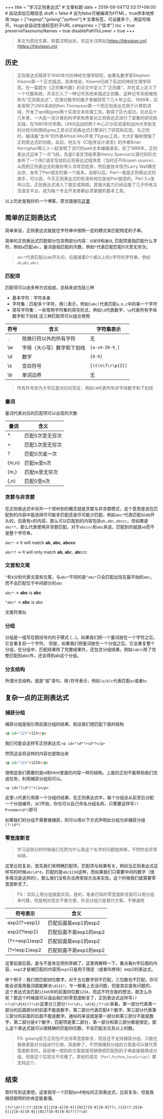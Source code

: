+++
title = "学习正则表达式"  # 文章标题
date = 2019-09-04T12:53:17+08:00  # 自动添加日期信息
draft = false  # 设为false可被编译为HTML，true供本地修改
tags = ["regexp","golang","python"]  # 文章标签，可设置多个，用逗号隔开。Hugo会自动生成标签的子URL
categories = ["技术"]
toc = true
preserveTaxonomyNames = true
disablePathToLower = true
+++

> 本文为原创文章，转载注明出处，欢迎关注网站[https://hkvision.cn](https://hkvision.cn)

## 历史
> 正则表达式萌芽于1940年代的神经生理学研究，由著名数学家Stephen Kleene第一个正式描述。具体地说，Kleene归纳了前述的神经生理学研究，在一篇题为《正则集代数》的论文中定义了“正则集”，并在其上定义了一个代数系统，并且引入了一种记号系统来描述正则集，这种记号系统被他称为“正则表达式”。在理论数学的圈子里被研究了几十年之后，1968年，后来发明了UNIX系统的Ken Thompson第一个把正则表达式用于计算机领域，开发了qed和grep两个实用文本处理工具，取得了巨大成功。在此后十几年里，一大批一流计算机科学家和黑客对正则表达式进行了密集的研究和实践。在1980年代早期，UNIX运动的两个中心贝尔实验室和加州大学伯克利分校分别围绕grep工具对正则表达式引擎进行了研究和实现。与之同时，编译器“龙书”的作者Alfred Aho开发了Egrep工具，大大扩展和增强了正则表达式的功能。此后，他又与《C程序设计语言》的作者Brian Kernighan等三人一起发明了流行的awk文本编辑语言。到了1986年，正则表达式迎来了一次飞跃。先是C语言顶级黑客Henry Spencer以源代码形式发布了一个用C语言写成的正则表达式程序库（当时还不叫open source），从而把正则表达式的奥妙带入寻常百姓家，然后是技术怪杰Larry Wall横空出世，发布了Perl语言的第一个版本。自那以后，Perl一直是正则表达式的旗手，可以说，今天正则表达式的标准和地位是由Perl塑造的。Perl 5.x发布以后，正则表达式进入了稳定成熟期，其强大能力已经征服了几乎所有主流语言平台，成为每个专业开发者都必须掌握的基本工具。

以上历史是我抄的一个博客，原文链接在[这里](https://blog.csdn.net/cpucooler2011/article/details/50347303)

## 简单的正则表达式
简单来说，正则表达式就是在字符串中按照一定的模式来匹配特定的子串。

简单的正则表达式匹配部分包含两部分内容：`匹配项`和`量词`,
匹配项是指匹配什么字符，例如`a`匹配`abc`，量词是指匹配的次数，例如`*`代表匹配匹配0次至无穷次。

> `abc*`代表匹配以ab开头的，后面接着0个或以上的c字符的字符串，例如`ab`,`abc`,`abcc`

### 匹配项
匹配项可以由多种方式组成，总结来说包括三种
- 基本字符：字符本身
- 字符集：匹配多个字符，用`[]`表示，例如`[abc]`代表匹配`a,b,c`中的某一个字符
- 简写字符集：一些常用字符集的简写形式，例如`\d`代表数字，`\w`代表所有字母数字和下划线
这三种匹配项可以组合使用

|符号    |含义   |字符集表示    |
|--------|-------|-------|
|.      |除换行符以外的所有字符 |无|
|\w     |字母（大小写）数字和下划线 |`[a-zA-Z0-9_]`|
|\d     |数字   |`[0-9]`|
|\s     |空白符号   |`[\t\n\f\r\p{Z}]`|
|\b     |单词边界   |无|

> 所有符号改为大写后是对应的否定，例如`\W`代表所有非字母数字和下划线

### 量词
量词代表对应的匹配项可以出现的次数

|量词   |含义   |
|-------|-------|
|*  |匹配0次至无穷次|
|+  |匹配1次至无穷次|
|?  |匹配0次或一次|
|{m,n}  |匹配m至n次|
|{m,}   |匹配m至无穷次|
|{,n}   |匹配0至n次|

### 贪婪与非贪婪
在正则表达式中另外一个常听到的概念就是贪婪与非贪婪模式，这个意思是说在匹配到的内容中是选择尽可能多匹配还是尽可能少匹配，例如`abc*`代表匹配以ab开头的，后面有c的内容，那么可以匹配到的内容包括`ab,abc,abccc`，但如果是`abc*?`，那么代表使用非贪婪匹配，对于`abcccc`和`abc`来说，匹配到的就是`ab`而不是整个字符串。

`abc*` -> It will match **ab**, **abc**, **abccc**

`abc*?` -> It will only match **ab**, **ab**c, **ab**ccc

### 文首和文尾
`^`和`$`分别代表文首和文尾，与`abc*`不同的是`^abc*`只会匹配出现在最开始的`abc`，而不会匹配位于中间部分的`abc`

`abc*` -> **abc** is **abc**

`^abc*` -> **abc** is abc

文尾符类似

### 分组
分组是一组写在圆括号内的子模式 (...)。如果我们把一个量词放在一个字符之后，它会重复前一个字符。 但是，如果我们把量词放在一个分组之后，它会重复整个分组。在分组中，匹配结果除了完整结果外，还包含分组结果。例如`(ab)c`除了完整匹配到abc外，还会得到ab这个分组。

### 分支结构
所谓分支结构，就是“或”语句，用`|`符号表示，例如`(a|b)c`代表匹配`ac`或者`bc`

## 复杂一点的正则表达式
### 捕获分组
捕获分组是指引用前面分组的结果，假设我们想匹配下面的结构
``` HTML
<p id="123">123</p>
```
我们可能会这样写正则表达式:`<p id="\d*">\d*?</p>`

然而这会将这样的内容也提取出来
``` HTML
<p id="123">1234</p>
```
很明显我们需要的是id和html里面的内容一样的结构，上面的正则不能帮助我们完成任务，利用捕获分组则可以。

`<p id="(\d*)">\1</p>`

这里`\1`代表引用第一个分组的结果，在正则表达式中，每个分组会从前至后分配一个分组编号，从1开始，你也可以自己命名分组名称，只需要这样写`(?P<name>\d*)`即可

如果我们的分组不需要被捕获，则可以用以下方式声明此分组为非捕获分组`(?:\d*)`

### 零宽度断言
> 学习这部分的时候我们先把为什么取这个名字的问题抛弃掉，不然你会非常纠结。

这里比较复杂，首先我们来明确匹配项，匹配项与结果有关，例如当正则表达式这样写的时候`abc\d*d`，匹配的是`abc123d`这种，而如果我们只需要中间的数字（很多情况是这样的），那么我们没有办法用常规方法来实现，这个时候我们就需要零宽度断言了。

> PS：实际上用分组就能实现，是的，笔者已知的零宽度断言就可以用分组来代替，但是相对而言不够方便，并且分组只是替代方案，不够通用

|符号表示   |含义|
|----------|----|
|exp2(?=exp1)|匹配后面是exp1的exp2|
|exp2(?!exp1)|匹配后面不是exp1的exp2|
|(?<=exp1)exp2|匹配前面是exp1的exp2|
|(?<!exp1)exp2|匹配前面不是exp1的exp2|

这里前面后面，是与不是肯定把你弄糊了，这里再解释一下，重点看`的`字后面的内容，`exp2`才是被匹配的内容而`exp1`只是用于限定（或者叫修饰）exp2的表达式。

举个例子：我们想匹配四位数字，对于五位数字则不匹配，三位数也不匹配，你可能会说我用量词就能解决`\d{4}?`，乍一眼看上去没问题，但是其实是有问题的，这个表达式会匹配`12345`中的前面四位数`1234`，而这不符合我的想法，那怎么办呢？那这个时候就可以请出我们的零宽度断言了，正则表达式这样写`(?<!\d)\d{4}(?!\d)`这里分三部分`(?<!\d)`，`\d{4}`,`(?!\d)`来看，第一部分代表第一部分的后面部分的前面不能是数字，第二部分代表匹配4个数字，第三部分代表第三部分的前面的后面不能是数字。通俗的来说就是第一部分和第三部分不能是数字，第二部分是4个数字，匹配项是第二部分，第一部分和第三部分都是限定。那么这个表达式就可以很精确的匹配四位数，不会匹配五位及以上的数。

> PS: golang官方正则包不支持零宽度断言，而且还不支持捕获分组，只能在替换里面对分组进行引用，简直醉了，不然用捕获分组的方案是可以替代零宽度断言的，目前唯一想到的方案就是用替换把匹配到的子串直接替换成分组，但是这个实现太不优雅了。其他的语言（`Perl`,`Python`,`JavaScript`）都支持这个。


## 结束
暂时写到这里吧，这里我写一个匹配ipv4地址的正则表达式，比较复杂，但是我相信聪明的你肯定能看懂。
```
(?<!\d)(?:(?:25[0-5]|2[0-4][0-9]|[01]?[0-9][0-9]?)\.){3}(?:25[0-5]|2[0-4][0-9]|[01]?[0-9][0-9]?)(?!\d)
```






